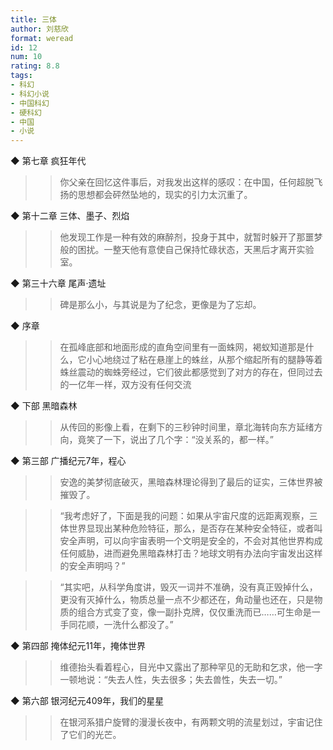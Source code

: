 ```yaml
---
title: 三体
author: 刘慈欣
format: weread
id: 12
num: 10
rating: 8.8
tags: 
- 科幻
- 科幻小说
- 中国科幻
- 硬科幻
- 中国
- 小说
---
```


◆ 第七章 疯狂年代

>> 你父亲在回忆这件事后，对我发出这样的感叹：在中国，任何超脱飞扬的思想都会砰然坠地的，现实的引力太沉重了。


◆ 第十二章 三体、墨子、烈焰

>> 他发现工作是一种有效的麻醉剂，投身于其中，就暂时躲开了那噩梦般的困扰。一整天他有意使自己保持忙碌状态，天黑后才离开实验室。


◆ 第三十六章 尾声·遗址

>> 碑是那么小，与其说是为了纪念，更像是为了忘却。


◆ 序章

>> 在孤峰底部和地面形成的直角空间里有一面蛛网，褐蚁知道那是什么，它小心地绕过了粘在悬崖上的蛛丝，从那个缩起所有的腿静等着蛛丝震动的蜘蛛旁经过，它们彼此都感觉到了对方的存在，但同过去的一亿年一样，双方没有任何交流


◆ 下部 黑暗森林

>> 从传回的影像上看，在剩下的三秒钟时间里，章北海转向东方延绪方向，竟笑了一下，说出了几个字：“没关系的，都一样。”


◆ 第三部 广播纪元7年，程心

>> 安逸的美梦彻底破灭，黑暗森林理论得到了最后的证实，三体世界被摧毁了。

>> “我考虑好了，下面是我的问题：如果从宇宙尺度的远距离观察，三体世界显现出某种危险特征，那么，是否存在某种安全特征，或者叫安全声明，可以向宇宙表明一个文明是安全的，不会对其他世界构成任何威胁，进而避免黑暗森林打击？地球文明有办法向宇宙发出这样的安全声明吗？”

>> “其实吧，从科学角度讲，毁灭一词并不准确，没有真正毁掉什么，更没有灭掉什么，物质总量一点不少都还在，角动量也还在，只是物质的组合方式变了变，像一副扑克牌，仅仅重洗而已……可生命是一手同花顺，一洗什么都没了。”


◆ 第四部 掩体纪元11年，掩体世界

>> 维德抬头看着程心，目光中又露出了那种罕见的无助和乞求，他一字一顿地说：“失去人性，失去很多；失去兽性，失去一切。”


◆ 第六部 银河纪元409年，我们的星星

>> 在银河系猎户旋臂的漫漫长夜中，有两颗文明的流星划过，宇宙记住了它们的光芒。

